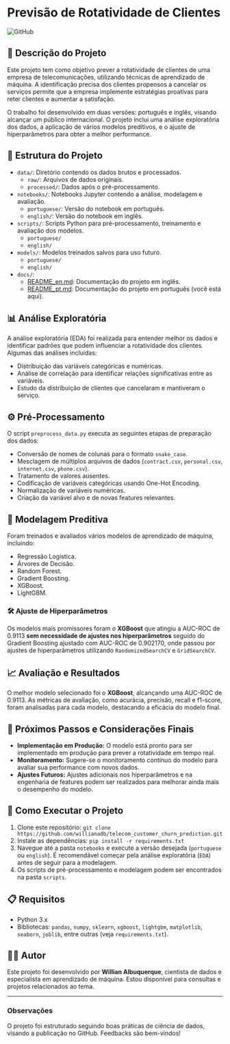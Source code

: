 # Previsão de Rotatividade de Clientes
![GitHub](https://img.shields.io/github/license/willianadb/gold_purification_prediction)
## 📄 Descrição do Projeto
Este projeto tem como objetivo prever a rotatividade de clientes de uma empresa de telecomunicações, utilizando técnicas de aprendizado de máquina. A identificação precisa dos clientes propensos a cancelar os serviços permite que a empresa implemente estratégias proativas para reter clientes e aumentar a satisfação.

O trabalho foi desenvolvido em duas versões: português e inglês, visando alcançar um público internacional. O projeto inclui uma análise exploratória dos dados, a aplicação de vários modelos preditivos, e o ajuste de hiperparâmetros para obter a melhor performance.

## 📂 Estrutura do Projeto
- `data/`: Diretório contendo os dados brutos e processados.
  - `raw/`: Arquivos de dados originais.
  - `processed/`: Dados após o pré-processamento.
- `notebooks/`: Notebooks Jupyter contendo a análise, modelagem e avaliação.
  - `portuguese/`: Versão do notebook em português.
  - `english/`: Versão do notebook em inglês.
- `scripts/`: Scripts Python para pré-processamento, treinamento e avaliação dos modelos.
  - `portuguese/`
  - `english/`
- `models/`: Modelos treinados salvos para uso futuro.
  - `portuguese/`
  - `english/`
- `docs/`:
  - [README_en.md](docs/README_en.md): Documentação do projeto em inglês.
  - [README_pt.md](docs/README_pt.md): Documentação do projeto em português (você está aqui).
  
## 📊 Análise Exploratória
A análise exploratória (EDA) foi realizada para entender melhor os dados e identificar padrões que podem influenciar a rotatividade dos clientes. Algumas das análises incluídas:
- Distribuição das variáveis categóricas e numéricas.
- Análise de correlação para identificar relações significativas entre as variáveis.
- Estudo da distribuição de clientes que cancelaram e mantiveram o serviço.

## ⚙️ Pré-Processamento
O script `preprocess_data.py` executa as seguintes etapas de preparação dos dados:
- Conversão de nomes de colunas para o formato `snake_case`.
- Mesclagem de múltiplos arquivos de dados (`contract.csv`, `personal.csv`, `internet.csv`, `phone.csv`).
- Tratamento de valores ausentes.
- Codificação de variáveis categóricas usando One-Hot Encoding.
- Normalização de variáveis numéricas.
- Criação da variável alvo e de novas features relevantes.

## 🧠 Modelagem Preditiva
Foram treinados e avaliados vários modelos de aprendizado de máquina, incluindo:
- Regressão Logística.
- Árvores de Decisão.
- Random Forest.
- Gradient Boosting.
- XGBoost.
- LightGBM.

### 🛠️ Ajuste de Hiperparâmetros
Os modelos mais promissores foram o **XGBoost** que atingiu a AUC-ROC de 0.9113  **sem necessidade de ajustes nos hiperparâmetros** seguido do Gradient Boosting ajustado	com AUC-ROC de 0.902170, onde passou por ajustes de hiperparâmetros utilizando `RandomizedSearchCV` e `GridSearchCV`.

## 📈 Avaliação e Resultados
O melhor modelo selecionado foi o **XGBoost**, alcançando uma AUC-ROC de 0.9113.  As métricas de avaliação, como acurácia, precisão, recall e f1-score, foram analisadas para cada modelo, destacando a eficácia do modelo final.

## 🚀 Próximos Passos e Considerações Finais
- **Implementação em Produção:** O modelo está pronto para ser implementado em produção para prever a rotatividade em tempo real.
- **Monitoramento:** Sugere-se o monitoramento contínuo do modelo para avaliar sua performance com novos dados.
- **Ajustes Futuros:** Ajustes adicionais nos hiperparâmetros e na engenharia de features podem ser realizados para melhorar ainda mais o desempenho do modelo.

## 📂 Como Executar o Projeto
1. Clone este repositório: `git clone https://github.com/willianadb/telecom_customer_churn_prediction.git`
2. Instale as dependências: `pip install -r requirements.txt`
3. Navegue até a pasta `notebooks` e execute a versão desejada (`portuguese` ou `english`). É recomendável começar pela análise exploratória (`EDA`) antes de seguir para a modelagem.
4. Os scripts de pré-processamento e modelagem podem ser encontrados na pasta `scripts`.

## 📋 Requisitos
- Python 3.x
- Bibliotecas: `pandas`, `numpy`, `sklearn`, `xgboost`, `lightgbm`, `matplotlib`, `seaborn`, `joblib`, entre outras (veja `requirements.txt`).

## 🧑‍💼 Autor
Este projeto foi desenvolvido por **Willian Albuquerque**, cientista de dados e especialista em aprendizado de máquina. Estou disponível para consultas e projetos relacionados ao tema.

---

### Observações
O projeto foi estruturado seguindo boas práticas de ciência de dados, visando a publicação no GitHub. Feedbacks são bem-vindos!
